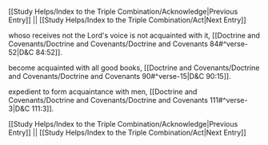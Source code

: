 [[Study Helps/Index to the Triple Combination/Acknowledge|Previous Entry]]  ||  [[Study Helps/Index to the Triple Combination/Act|Next Entry]]

 whoso receives not the Lord's voice is not acquainted with it, [[Doctrine and Covenants/Doctrine and Covenants/Doctrine and Covenants 84#^verse-52|D&C 84:52]].

 become acquainted with all good books, [[Doctrine and Covenants/Doctrine and Covenants/Doctrine and Covenants 90#^verse-15|D&C 90:15]].

 expedient to form acquaintance with men, [[Doctrine and Covenants/Doctrine and Covenants/Doctrine and Covenants 111#^verse-3|D&C 111:3]].

[[Study Helps/Index to the Triple Combination/Acknowledge|Previous Entry]]  ||  [[Study Helps/Index to the Triple Combination/Act|Next Entry]]